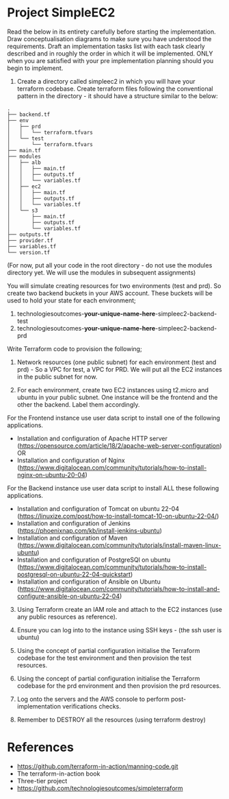 # Project SimpleEC2

Read the below in its entirety carefully before starting the implementation. Draw conceptualisation diagrams to make sure you have understood the requirements. Draft an implementation tasks list with each task clearly described and in roughly the order in which it will be implemented.
ONLY when you are satisfied with your pre implementation planning should you begin to implement.

1) Create a directory called simpleec2 in which you will have your terraform codebase. Create terraform files 
following the conventional pattern in the directory - it should have a structure similar to the below:

```
.
├── backend.tf
├── env
│   ├── prd
│   │   └── terraform.tfvars
│   └── test
│       └── terraform.tfvars
├── main.tf
├── modules
│   ├── alb
│   │   ├── main.tf
│   │   ├── outputs.tf
│   │   └── variables.tf
│   ├── ec2
│   │   ├── main.tf
│   │   ├── outputs.tf
│   │   └── variables.tf
│   └── s3
│       ├── main.tf
│       ├── outputs.tf
│       └── variables.tf
├── outputs.tf
├── provider.tf
├── variables.tf
└── version.tf
```

(For now, put all your code in the root directory - do not use the modules directory yet. We will use the modules in 
subsequent assignments)

You will simulate creating resources for two environments (test and prd). So create two backend buckets in your
AWS account. These buckets will be used to hold your state for each environment;

1) technologiesoutcomes-<b>your-unique-name-here</b>-simpleec2-backend-test
2) technologiesoutcomes-<b>your-unique-name-here</b>-simpleec2-backend-prd

Write Terraform code to provision the following;

1) Network resources (one public subnet) for each environment (test and prd) - So a VPC for test,  a VPC for PRD.
We will put all the EC2 instances in the public subnet for now.

2) For each environment, create two EC2 instances using t2.micro and ubuntu in your public subnet. 
One instance will be the frontend and the other the backend. Label them accordingly.

For the Frontend instance use user data script to install one of the following applications.
* Installation and configuration of Apache HTTP server (https://opensource.com/article/18/2/apache-web-server-configuration)
OR
* Installation and configuration of Nginx (https://www.digitalocean.com/community/tutorials/how-to-install-nginx-on-ubuntu-20-04)

For the Backend instance use user data script to install ALL these following applications.
* Installation and configuration of Tomcat on ubuntu 22-04 (https://linuxize.com/post/how-to-install-tomcat-10-on-ubuntu-22-04/)
*  Installation and configuration of Jenkins (https://phoenixnap.com/kb/install-jenkins-ubuntu)
* Installation and configuration of Maven (https://www.digitalocean.com/community/tutorials/install-maven-linux-ubuntu)
* Installation and configuration of PostgreSQl on ubuntu (https://www.digitalocean.com/community/tutorials/how-to-install-postgresql-on-ubuntu-22-04-quickstart)
* Installation and configuration of Ansible on Ubuntu (https://www.digitalocean.com/community/tutorials/how-to-install-and-configure-ansible-on-ubuntu-22-04)


3) Using Terraform create an IAM role and attach to the EC2 instances (use any public resources as reference).

4) Ensure you can log into to the instance using SSH keys - (the ssh user is ubuntu)

5) Using the concept of partial configuration initialise the Terraform codebase for the test environment and then provision the test resources.

6) Using the concept of partial configuration initialise the Terraform codebase for the prd environment and then provision the prd resources.

7) Log onto the servers and the  AWS console to perform post-implementation verifications checks.

8) Remember to DESTROY all the resources (using terraform destroy)

References
===========

* https://github.com/terraform-in-action/manning-code.git
* The terraform-in-action book
* Three-tier project
* https://github.com/technologiesoutcomes/simpleterraform
